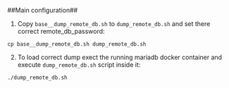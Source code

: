 ##Main configuration##

1. Copy `base__dump_remote_db.sh` to `dump_remote_db.sh` and set there correct remote_db_password:
```
cp base__dump_remote_db.sh dump_remote_db.sh
```

2. To load correct dump exect the running mariadb docker container and execute `dump_remote_db.sh` script inside it:
```
./dump_remote_db.sh
```